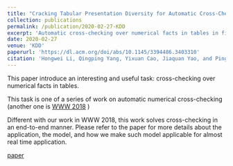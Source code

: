 ```yaml
---
title: "Cracking Tabular Presentation Diversity for Automatic Cross-Checking over Numerical Facts"
collection: publications
permalink: /publication/2020-02-27-KDD
excerpt: 'Automatic cross-checking over numerical facts in tables in financial documents.'
date: 2020-02-27
venue: 'KDD'
paperurl: 'https://dl.acm.org/doi/abs/10.1145/3394486.3403310'
citation: 'Hongwei Li, Qingping Yang, Yixuan Cao, Jiaquan Yao, and Ping Luo. Cracking Tabular Presentation Diversity for Automatic Cross-Checking over Numerical Facts. In KDD, 2020.'
---
```

This paper introduce an interesting and useful task: cross-checking over numerical facts in tables.

This task is one of a series of work on automatic numerical cross-checking (another one is [WWW 2018](https://yixuancao.github.io/publication/2018-05-15-WWW-formula-extraction) )

Different with our work in WWW 2018, this work solves cross-checking in an end-to-end manner. Please refer to the paper for more details about the application, the model, and how we make such model applicable for almost real time application.

[paper](https://dl.acm.org/doi/abs/10.1145/3394486.3403310)
